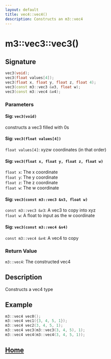 ```yaml
---
layout: default
title: vec4::vec4()
description: Constructs an m3::vec4
---
```


# m3::vec3::vec3()

## Signature

```c++
vec3(void);
vec3(float values[4]);
vec3(float x, float y, float z, float 4);
vec3(const m3::vec3 &v3, float w);
vec3(const m3::vec4 &v4);
```

### Parameters

#### Sig: `vec3(void)`
constructs a vec3 filled with 0s

#### Sig: `vec3(float values[4])`
`float values[4]`: xyzw coordinates \(in that order\)

#### Sig: `vec3(float x, float y, float z, float w)`
`float x`: The x coordinate  
`float y`: The y coordinate  
`float z`: The z coordinate  
`float w`: The w coordinate

#### Sig: `vec3(const m3::vec3 &v3, float w)`
`const m3::vec3 &v3`: A vec3 to copy into xyz  
`float w`: A float to input as the w coordinate

#### Sig: `vec3(const m3::vec4 &v4)`
`const m3::vec4 &v4`: A vec4 to copy

### Return Value

`m3::vec4`: The constructed vec4

## Description

Constructs a vec4 type

## Example

```c++
m3::vec4 vec0();
m3::vec4 vec1({3, 4, 5, 1});
m3::vec4 vec2(3, 4, 5, 1);
m3::vec4 vec3(m3::vec3(3, 4, 5), 1);
m3::vec4 vec4(m3::vec4(3, 4, 5, 1));
```

## [Home](https://developergy.github.io/math3d/)
